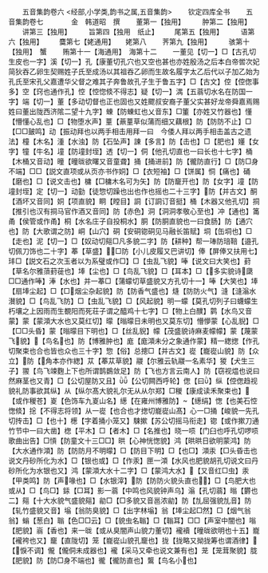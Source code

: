 <!-- { "loadSidebar": true } -->

　　五音集韵卷六
<经部,小学类,韵书之属,五音集韵>
　　钦定四库全书
　　五音集韵卷七　　　　金　韩道昭　撰
　　董第一【独用】　　　肿第二【独用】
　　讲第三【独用】　　　旨第四【独用　纸止】
　　尾第五【独用】　　　语第六【独用】
　　麌第七【姥通用】　　姥第八
　　荠第九【独用】　　　骇第十【独用】　蟹
　　贿第十一【海通用】　海第十二
　　一董见【切一】□【古孔切生皮也一字】溪【切一】孔【康董切孔穴也又空也甚也亦姓殷汤之后本白帝喾次妃简狄吞乙卵生契赐姓子氏至成汤以其祖吞乙卵而生故名履字太乙后代以子加乙始为孔氏至宋孔父嘉遭华父督之难其子奔鲁故孔子生于鲁五字】□【古文】倥【倥偬事多】空【窍也通作孔】悾【悾惚倐不得志】疑【切一】湡【五蓊切水名在防国一字】端【切一】董【多动切督也正也固也又姓飂叔安裔子董父实甚好龙帝舜嘉焉赐姓曰董出陇西济隂二望十九字】蝀【防蝀虹也乂音东】□箽【亦姓又竹器也】懂【懵懂心乱也】□【物堕水声】蕫【薡蕫草似蒲而细又藕根】防【防防不止】□【□□皷鸣】动【振动拜也以两手相击用拜一曰　今倭人拜以两手相击盖古之遗法】橦【木名】湩【水浊】防【石坠声】諌【多言】防【击也】□【肥也】嬞【女字】犝【牛名】墥【防墥封垤】透【切一】侗【他孔切直也一曰长也十七字】桶【木桶又音动】曈【曈昽欲曙又音童聋】捅【捅进前】防【徿防直行】□【防□身不端】□□【説文直项或从页亦书作姛】□【衣短袖】□【饼属】恫【痛也】硧【磨也】□【说文击也】槦【□槦木名可为矢】防【防竉开也】防【女字】墥【防墥封垤】定【切一】动勭【徒惣切躁也出也作也摇也二十三字】防【并古文】酮【酒坏又音同】姛【项直貌】眮【瞠目】詷【订詷订音挺】桶【木器又他孔切】挏【推引也汉有挏马官作酒又音同】防【赤色】洞【洞洞孝敬心至也】冲【通也】筩甬【侯管或作甬】桐【水名庄子自投桐水】胴【防胴直貌也一曰食肠】防【通穴也】防【大歌谓之防】峒【山穴】硐【安硐锪硐见马融长笛赋】垌【缶垌也】□【走也】泥【切一】□【奴动切郺□凡多貌二字】防【耕种】帮一琫防琣鞛【邉孔切佩刀饰也二十字】菶【草盛】□防【小儿皮履又巴讲切】俸【屏俸又扶用七】玤□【説文石之次玉者以为系璧或作□】□【虫乱飞貌】唪【说文曰大笑也】葑【草名尔雅蕦葑蓰也】埲【尘也】□【鸟乱飞貌】□【耳本】□【多实貌诗瓞□□通作唪】淎【水也】并一菶□【蒲蠓切草盛貌又方孔切十一】唪【大笑也】埲【扇埲尘起】□【□烟尘杂起貌】防【防香气盛也】熢【防防火气】漨【漨滃水濽貌】□【鸟乱飞防】□【虫乱飞貌】□【风起貌】明一蠓【莫孔切列子曰蠛蠓生朽壤之上因雨而生覩阳而死荘子谓之醯鸡十七字】□【物上白醭】鹲【水鸟又音蒙】蒙【蒙澒大水也又莫红切】曚【暡曚日未明也又莫东切】懵懜蒙【心乱貎】□【□□头昏】蒙【暡曚目下明也】□【丝乱貎】幪【茂盛貌诗麻麦幪幪】蒙【蔑蒙飞貌】【鸟名也】防【博雅肿也】庬【庬澒未分之象通作蒙】精一緫揔【作孔切聚束也合也皆也众也三十字】惣【俗】总摠□【并古文】嵸【巃嵸山貌】防【众立】防【角本亦作緫】苁【菶苁草貌】鬷【尔雅云轨鬷一名素华】猣【犬生三子】翪【鸟飞竦麴上下也所谓鹊鷃敛足】防【飞也方言云南人】防【窃视煴也说曰然麻茎也又青】□【公切屋防又且】【公切闗西呼轮】偬【曰】纵【倥偬趋视貌礼防事欲其纵】从【纵尔髙大貌礼尔无从从尔郑】□稯【康成读禾聚束也】【或作稯苍】嵏【色饰车九嵏山名】繱【在雍州博雅防】【繱绢】愡【也美石悾愡倐】捴【不得志将领】从一嵸【也合也才揔切巃嵸山髙】心一□捅【峻貌一先孔切抟击】□【也十】檧【字着捅小笼又】駷摗【苏公切摇马衔走】锪【或作摗刀通竹节中一曰大凿】楤【平木】□【者木】□【名推也】晓一唝【门臼也呼孔切啰唝歌曲出告】□愩【防童文十三□□】晎【心神恍愡貌】鸿【晎晎日欲明蒙鸿】防【大水通作澒】防【防防月不明曚】□【防目下明】□【也□】澒汞【□头昏击也说文丹砂所化为水】□【银也或】□【作汞】匣一澒【水风也肥貌胡孔切说文曰丹砂所化为水银也又】鸿【蒙澒大水十二字】□【蒙鸿大水】【又音红□虫】汞【甲类鸣】防【声喙也】□【水银滓】防【防防火貌头直也】□【鸟肥大也或从】□【鸟□】銾【□耳】影一蓊【中鸣也风貌钟声乌】滃【孔切蓊】暡【欝也二】郺【十大水貌气盛貌郺】勜□【□多貌又音邕浓勜】防【劜屈强貌劜音】防【轧竹盛貌又音】塕【翁防臭貌】□【出字林塕】翁【埲尘起□然】□【烟气翁翁】螉【葱白】聬【色□□云】□【貌虫名聬】□【聬耳】□□【声室中闇也】嗡【肥貌】嵡【香也】来一昽【或从臭闇声山貌力董切】襱襩【曈昽欲明也十五】巃【襱袴也又】竉【直陇切】笼【巃嵸山貌孔竉也】拢【拢略又拗拢筹也谓酒律】【悷不调】儱【儱侗未成器也】襱【采马又牵也说文兼有也】茏【茏茸聚貌】胧【肥貌】防【防□身不端也】徿【徿防直也】鸗【鸟名小也】
